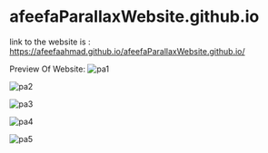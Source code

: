 # afeefaParallaxWebsite.github.io

link to the website is : https://afeefaahmad.github.io/afeefaParallaxWebsite.github.io/

Preview Of Website:
![pa1](https://github.com/afeefaahmad/afeefaParallaxWebsite.github.io/assets/75202156/67d3a256-2b89-4429-933c-8f0bfbe4c4b8)

![pa2](https://github.com/afeefaahmad/afeefaParallaxWebsite.github.io/assets/75202156/6bfb3fbe-4b19-4b8c-9d3f-7bc32469817f)

![pa3](https://github.com/afeefaahmad/afeefaParallaxWebsite.github.io/assets/75202156/c970a163-f660-4581-9fac-b91199fbbf8b)

![pa4](https://github.com/afeefaahmad/afeefaParallaxWebsite.github.io/assets/75202156/778231a1-5199-47bd-9fe9-51c397273301)

![pa5](https://github.com/afeefaahmad/afeefaParallaxWebsite.github.io/assets/75202156/98837736-7d2f-4b19-9170-6149becafd39)

